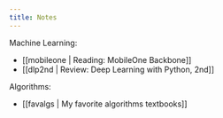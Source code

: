 ```yaml
---
title: Notes
---
```


Machine Learning:

- [[mobileone | Reading: MobileOne Backbone]]
- [[dlp2nd | Review: Deep Learning with Python, 2nd]]

Algorithms:
- [[favalgs | My favorite algorithms textbooks]]
